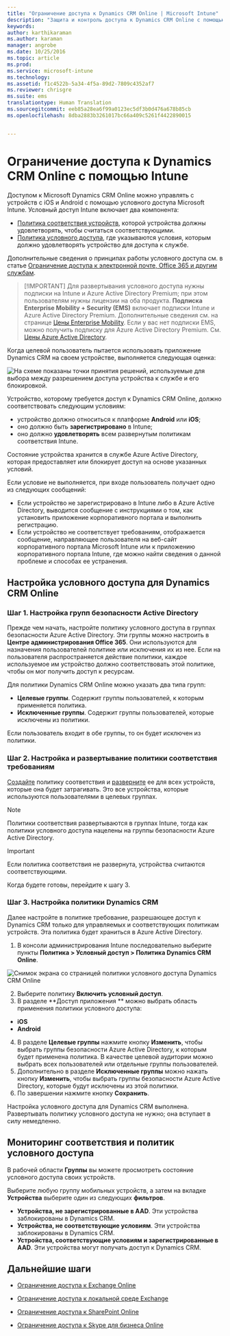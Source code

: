 ```yaml
---
title: "Ограничение доступа к Dynamics CRM Online | Microsoft Intune"
description: "Защита и контроль доступа к Dynamics CRM Online с помощью условного доступа."
keywords: 
author: karthikaraman
ms.author: karaman
manager: angrobe
ms.date: 10/25/2016
ms.topic: article
ms.prod: 
ms.service: microsoft-intune
ms.technology: 
ms.assetid: f1c4522b-5a34-4f5a-89d2-7809c4352af7
ms.reviewer: chrisgre
ms.suite: ems
translationtype: Human Translation
ms.sourcegitcommit: eeb85a28ea6f99a0123ec5df3b0d476a678b85cb
ms.openlocfilehash: 8dba2883b3261017bc66a409c5261f4422890015


---
```


# <a name="restrict-access-to-dynamics-crm-online-with-intune"></a>Ограничение доступа к Dynamics CRM Online с помощью Intune
Доступом к Microsoft Dynamics CRM Online можно управлять с устройств с iOS и Android с помощью условного доступа Microsoft Intune.  Условный доступ Intune включает два компонента:
* [Политика соответствия устройств](introduction-to-device-compliance-policies-in-microsoft-intune.md), которой устройства должны удовлетворять, чтобы считаться соответствующими.
* [Политика условного доступа](restrict-access-to-email-and-o365-services-with-microsoft-intune.md), где указываются условия, которым должно удовлетворять устройство для доступа к службе.

Дополнительные сведения о принципах работы условного доступа см. в статье [Ограничение доступа к электронной почте, Office 365 и другим службам](restrict-access-to-email-and-o365-services-with-microsoft-intune.md).

> [!IMPORTANT] Для развертывания условного доступа нужны подписки на Intune и Azure Active Directory Premium; при этом пользователям нужны лицензии на оба продукта. **Подписка Enterprise Mobility + Security (EMS)** включает подписки Intune и Azure Active Directory Premium. Дополнительные сведения см. на странице [Цены Enterprise Mobility](https://www.microsoft.com/en-us/cloud-platform/enterprise-mobility-pricing). Если у вас нет подписки EMS, можно получить подписку для Azure Active Directory Premium. См. [Цены Azure Active Directory](https://azure.microsoft.com/en-us/pricing/details/active-directory/).

Когда целевой пользователь пытается использовать приложение Dynamics CRM на своем устройстве, выполняется следующая оценка:

![На схеме показаны точки принятия решений, используемые для выбора между разрешением доступа устройства к службе и его блокировкой.](../media/mdm-ca-dynamics-crm-flow-diagram.png)

Устройство, которому требуется доступ к Dynamics CRM Online, должно соответствовать следующим условиям:
* устройство должно относиться к платформе **Android** или **iOS**;
* оно должно быть **зарегистрировано** в Intune;
* оно должно **удовлетворять** всем развернутым политикам соответствия Intune.

Состояние устройства хранится в службе Azure Active Directory, которая предоставляет или блокирует доступ на основе указанных условий.

Если условие не выполняется, при входе пользователь получает одно из следующих сообщений:
* Если устройство не зарегистрировано в Intune либо в Azure Active Directory, выводится сообщение с инструкциями о том, как установить приложение корпоративного портала и выполнить регистрацию.
* Если устройство не соответствует требованиям, отображается сообщение, направляющее пользователя на веб-сайт корпоративного портала Microsoft Intune или к приложению корпоративного портала Intune, где можно найти сведения о данной проблеме и способах ее устранения.

## <a name="configure-conditional-access-for-dynamics-crm-online"></a>Настройка условного доступа для Dynamics CRM Online  
### <a name="step-1-configure-active-directory-security-groups"></a>Шаг 1. Настройка групп безопасности Active Directory

Прежде чем начать, настройте политику условного доступа в группах безопасности Azure Active Directory. Эти группы можно настроить в **Центре администрирования Office 365**. Они используются для назначения пользователей политике или исключения их из нее. Если на пользователя распространяется действие политики, каждое используемое им устройство должно соответствовать этой политике, чтобы он мог получить доступ к ресурсам.

Для политики Dynamics CRM Online можно указать два типа групп:
* **Целевые группы**. Содержит группы пользователей, к которым применяется политика.
* **Исключенные группы**. Содержит группы пользователей, которые исключены из политики.

Если пользователь входит в обе группы, то он будет исключен из политики.

### <a name="step-2-configure-and-deploy-a-compliance-policy"></a>Шаг 2. Настройка и развертывание политики соответствия требованиям
[Создайте](create-a-device-compliance-policy-in-microsoft-intune.md) политику соответствия и [разверните](deploy-and-monitor-a-device-compliance-policy-in-microsoft-intune.md) ее для всех устройств, которые она будет затрагивать. Это все устройства, которые используются пользователями в целевых группах.

> [!NOTE]
> Политики соответствия развертываются в группах Intune, тогда как политики условного доступа нацелены на группы безопасности Azure Active Directory.

> [!IMPORTANT]
> Если политика соответствия не развернута, устройства считаются соответствующими.

Когда будете готовы, перейдите к шагу 3.
### <a name="step-3-configure-the-dynamics-crm-policy"></a>Шаг 3. Настройка политики Dynamics CRM
Далее настройте в политике требование, разрешающее доступ к Dynamics CRM только для управляемых и соответствующих политикам устройств. Эта политика будет храниться в Azure Active Directory.

1.  В консоли администрирования Intune последовательно выберите пункты **Политика > Условный доступ > Политика Dynamics CRM Online**.

  ![Снимок экрана со страницей политики условного доступа Dynamics CRM Online](../media/mdm-ca-dynamics-crm-policy-configuration.png)

2.  Выберите политику **Включить условный доступ**.
3.  В разделе **Доступ приложения ** можно выбрать область применения политики условного доступа:
  * **iOS**
  * **Android**
4.  В разделе **Целевые группы** нажмите кнопку **Изменить**, чтобы выбрать группы безопасности Azure Active Directory, к которым будет применена политика. В качестве целевой аудитории можно выбрать всех пользователей или отдельные группы пользователей.
5.  Дополнительно в разделе **Исключенные группы** можно нажать кнопку **Изменить**, чтобы выбрать группы безопасности Azure Active Directory, которые будут исключены из этой политики.
6.  По завершении нажмите кнопку **Сохранить**.

Настройка условного доступа для Dynamics CRM выполнена. Развертывать политику условного доступа не нужно; она вступает в силу немедленно.
##  <a name="monitor-the-compliance-and-conditional-access-policies"></a>Мониторинг соответствия и политик условного доступа

В рабочей области **Группы** вы можете просмотреть состояние условного доступа своих устройств.

Выберите любую группу мобильных устройств, а затем на вкладке **Устройства** выберите один из следующих **фильтров**.
* **Устройства, не зарегистрированные в AAD**. Эти устройства заблокированы в Dynamics CRM.
* **Устройства, не соответствующие условиям**. Эти устройства заблокированы в Dynamics CRM.
* **Устройства, соответствующие условиям и зарегистрированные в AAD**. Эти устройства могут получать доступ к Dynamics CRM.

##  <a name="next-steps"></a>Дальнейшие шаги
* [Ограничение доступа к Exchange Online](restrict-access-to-exchange-online-with-microsoft-intune.md)

* [Ограничение доступа к локальной среде Exchange](restrict-access-to-exchange-onpremises-with-microsoft-intune.md)
* [Ограничение доступа к SharePoint Online](restrict-access-to-sharepoint-online-with-microsoft-intune.md)

* [Ограничение доступа к Skype для бизнеса Online](restrict-access-to-skype-for-business-online-with-microsoft-intune.md)



<!--HONumber=Nov16_HO4-->


